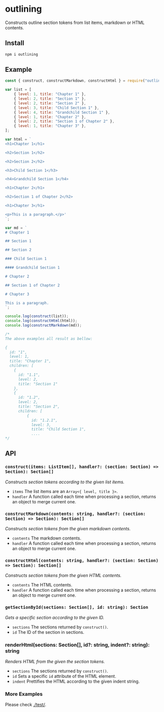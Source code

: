 # outlining

Constructs outline section tokens from list items, markdown or HTML contents.

## Install

```sh
npm i outlining
```

## Example

```javascript
const { construct, constructMarkdown, constructHtml } = require("outlining");

var list = [
    { level: 1, title: "Chapter 1" },
    { level: 2, title: "Section 1" },
    { level: 2, title: "Section 2" },
    { level: 3, title: "Child Section 1" },
    { level: 4, title: "Grandchild Section 1" },
    { level: 1, title: "Chapter 2" },
    { level: 2, title: "Section 1 of Chapter 2" },
    { level: 1, title: "Chapter 3" },
];

var html = `
<h1>Chapter 1</h1>

<h2>Section 1</h2>

<h2>Section 2</h2>

<h3>Child Section 1</h3>

<h4>Grandchild Section 1</h4>

<h1>Chapter 2</h1>

<h2>Section 1 of Chapter 2</h2>

<h1>Chapter 3</h1>

<p>This is a paragraph.</p>'
`;

var md = `
# Chapter 1

## Section 1

## Section 2

### Child Section 1

#### Grandchild Section 1

# Chapter 2

## Section 1 of Chapter 2

# Chapter 3

This is a paragraph.
`;

console.log(construct(list));
console.log(constructHtml(html));
console.log(constructMarkdown(md));

/*
The above examples all result as bellow:

{
  id: "1",
  level: 1,
  title: "Chapter 1",
  children: [
    {
      id: "1.1",
      level: 2,
      title: "Section 1"
    },
    {
      id: "1.2",
      level: 2,
      title: "Section 2",
      children: [
          {
            id: "1.2.1",
            level: 3,
            title: "Child Section 1",
            ....
*/
```

## API

### `construct(items: ListItem[], handler?: (section: Section) => Section): Section[]`

*Constructs section tokens according to the given list items.*

- `items` The list items are an `Array<{ level, title }>`.
- `handler` A function called each time when processing a section, returns an 
    object to merge current one.

### `constructMarkdown(contents: string, handler?: (section: Section) => Section): Section[]`

*Constructs section tokens from the given markdown contents.*

- `contents` The markdown contents.
- `handler` A function called each time when processing a section, returns an 
    object to merge current one.

### `constructHtml(contents: string, handler?: (section: Section) => Section): Section[]`

*Constructs section tokens from the given HTML contents.*

- `contents` The HTML contents.
- `handler` A function called each time when processing a section, returns an 
    object to merge current one.

### `getSectionById(sections: Section[], id: string): Section`

*Gets a specific section according to the given ID.*

- `sections` The sections returned by `construct()`.
- `id` The ID of the section in sections.

### renderHtml(sections: Section[], id?: string, indent?: string): string

*Renders HTML from the given the section tokens.*

- `sections` The sections returned by `construct()`.
- `id` Sets a specific `id` attribute of the HTML element.
- `indent` Prettifies the HTML according to the given indent string.

### More Examples

Please check [./test/](./test/).